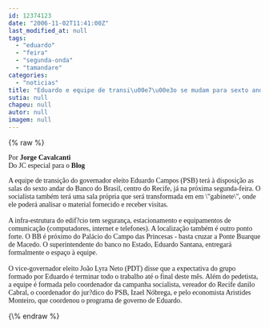 ```yaml
---
id: 12374123
date: "2006-11-02T11:41:00Z"
last_modified_at: null
tags:
  - "eduardo"
  - "feira"
  - "segunda-onda"
  - "tamandare"
categories:
  - "noticias"
title: "Eduardo e equipe de transi\u00e7\u00e3o se mudam para sexto andar do BB, segunda-feira"
sutia: null
chapeu: null
autor: null
imagem: null
---
```

{\% raw %}
<p><P><FONT face=Verdana>Por <B>Jorge Cavalcanti</B><BR>Do JC especial para o <B>Blog</P></B></FONT></p>
<p><P><FONT face=Verdana>A equipe de transição do governador eleito Eduardo Campos (PSB) terá à disposição as salas do sexto andar do Banco do Brasil, centro do Recife, já na próxima segunda-feira. O socialista também terá uma sala própria que será transformada em em \"gabinete\", onde ele poderá analisar o material fornecido e receber visitas. <BR><BR>A infra-estrutura do edif?cio tem segurança, estacionamento e equipamentos de comunicação (computadores, internet e telefones). A localização também é outro ponto forte. O BB é próximo do Palácio do Campo das Princesas - basta cruzar a Ponte Buarque de Macedo. O superintendente do banco no Estado, Eduardo Santana, entregará formalmente o espaço à equipe. <BR><BR>O vice-governador eleito João Lyra Neto (PDT) disse que a expectativa do grupo formado por Eduardo é terminar todo o trabalho até o final deste mês. Além do pedetista, a equipe é formada pelo coordenador da campanha socialista, vereador do Recife danilo Cabral, o coordenador do jur?dico do PSB, Izael Nóbrega, e pelo economista Aristides Monteiro, que coordenou o programa de governo de Eduardo.</FONT></P> </p>
{\% endraw %}